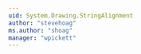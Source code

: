 ```yaml
---
uid: System.Drawing.StringAlignment
author: "stevehoag"
ms.author: "shoag"
manager: "wpickett"
---
```

